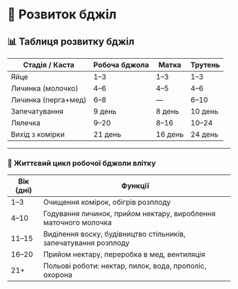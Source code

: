 # 🐝 Розвиток бджіл

## 📊 Таблиця розвитку бджіл

| Стадія / Каста      | Робоча бджола | Матка   | Трутень |
| ------------------- | ------------- | ------- | ------- |
| Яйце                | 1–3           | 1–3     | 1–3     |
| Личинка (молочко)   | 4–6           | 4–5     | 4–6     |
| Личинка (перга+мед) | 6–8           | —       | 6–10    |
| Запечатування       | 9 день        | 8 день  | 10 день |
| Лялечка             | 9–20          | 8–16    | 10–24   |
| Вихід з комірки     | 21 день       | 16 день | 24 день |

---

### 🔁 Життєвий цикл робочої бджоли влітку

| Вік (дні) | Функції                                                         |
| --------- | --------------------------------------------------------------- |
| 1–3       | Очищення комірок, обігрів розплоду                              |
| 4–10      | Годування личинок, прийом нектару, вироблення маточного молочка |
| 11–15     | Виділення воску, будівництво стільників, запечатування розплоду |
| 16–20     | Прийом нектару, переробка в мед, вентиляція                     |
| 21+       | Польові роботи: нектар, пилок, вода, прополіс, охорона          |
